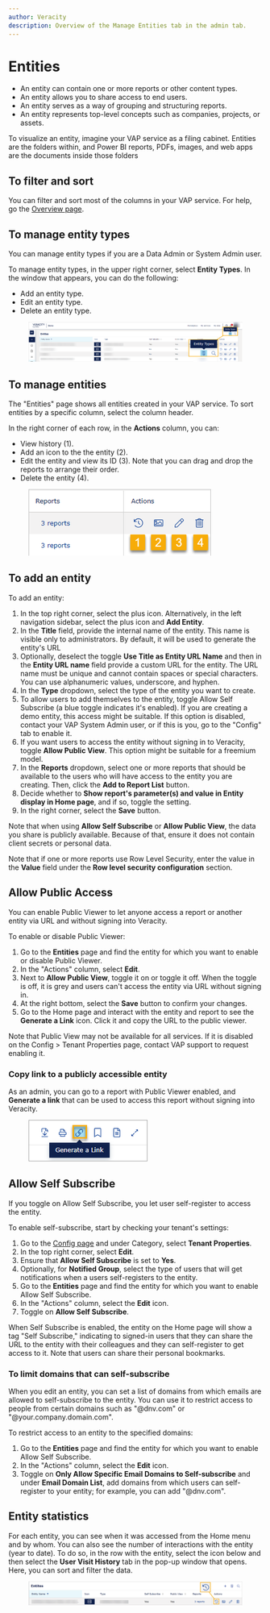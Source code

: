 ```yaml
---
author: Veracity
description: Overview of the Manage Entities tab in the admin tab.
---
```


# Entities

* An entity can contain one or more reports or other content types.
* An entity allows you to share access to end users.
* An entity serves as a way of grouping and structuring reports.
* An entity represents top-level concepts such as companies, projects, or assets.

To visualize an entity, imagine your VAP service as a filing cabinet. Entities are the folders within, and Power BI reports, PDFs, images, and web apps are the documents inside those folders

## To filter and sort
You can filter and sort most of the columns in your VAP service. For help, go the [Overview page](overview.md).

## To manage entity types
You can manage entity types if you are a Data Admin or System Admin user.

To manage entity types, in the upper right corner, select **Entity Types**. In the window that appears, you can do the following:
* Add an entity type.
* Edit an entity type.
* Delete an entity type.

<figure>
	<img src="../news/assets/entitytype.png"/>
</figure>

## To manage entities
The "Entities" page shows all entities created in your VAP service. To sort entities by a specific column, select the column header.

In the right corner of each row, in the **Actions** column, you can:
* View history (1).
* Add an icon to the the entity (2).
* Edit the entity and view its ID (3). Note that you can drag and drop the reports to arrange their order.
* Delete the entity (4).

<figure>
	<img src="assets/entity-actions.png"/>
</figure>

## To add an entity

To add an entity:
1. In the top right corner, select the plus icon. Alternatively, in the left navigation sidebar, select the plus icon and **Add Entity**.
2. In the **Title** field, provide the internal name of the entity. This name is visible only to administrators. By default, it will be used to generate the entity's URL
3. Optionally, deselect the toggle **Use Title as Entity URL Name** and then in the **Entity URL name** field provide a custom URL for the entity. The URL name must be unique and cannot contain spaces or special characters. You can use alphanumeric values, underscore, and hyphen.
4. In the **Type** dropdown, select the type of the entity you want to create.
5. To allow users to add themselves to the entity, toggle Allow Self Subscribe (a blue toggle indicates it's enabled). If you are creating a demo entity, this access might be suitable. If this option is disabled, contact your VAP System Admin user, or if this is you, go to the "Config" tab to enable it.
6. If you want users to access the entity without signing in to Veracity, toggle **Allow Public View**. This option might be suitable for a freemium model.
7. In the **Reports** dropdown, select one or more reports that should be available to the users who will have access to the entity you are creating. Then, click the **Add to Report List** button.
1. Decide whether to **Show report's parameter(s) and value in Entity display in Home page**, and if so, toggle the setting.
8. In the right corner, select the **Save** button.

Note that when using **Allow Self Subscribe** or **Allow Public View**, the data you share is publicly available. Because of that, ensure it does not contain client secrets or personal data.

Note that if one or more reports use Row Level Security, enter the value in the **Value** field under the **Row level security configuration** section.

## Allow Public Access
You can enable Public Viewer to let anyone access a report or another entity via URL and without signing into Veracity.

To enable or disable Public Viewer:
1. Go to the **Entities** page and find the entity for which you want to enable or disable Public Viewer.
2. In the "Actions" column, select **Edit**.
3. Next to **Allow Public View**, toggle it on or toggle it off. When the toggle is off, it is grey and users can't access the entity via URL without signing in.
4. At the right bottom, select the **Save** button to confirm your changes.
5. Go to the Home page and interact with the entity and report to see the **Generate a Link** icon. Click it and copy the URL to the public viewer.

Note that Public View may not be available for all services. If it is disabled on the Config > Tenant Properties page, contact VAP support to request enabling it.

### Copy link to a publicly accessible entity
As an admin, you can go to a report with Public Viewer enabled, and **Generate a link** that can be used to access this report without signing into Veracity.
<figure>
	<img src="../news/assets/generate-link.png"/>
</figure>

## Allow Self Subscribe
If you toggle on Allow Self Subscribe, you let user self-register to access the entity.

To enable self-subscribe, start by checking your tenant's settings:
1. Go to the [Config page](configure.md) and under Category, select **Tenant Properties**.
1. In the top right corner, select **Edit**.
1. Ensure that **Allow Self Subscribe** is set to **Yes**.
1. Optionally, for **Notified Group**, select the type of users that will get notifications when a users self-registers to the entity.
1. Go to the **Entities** page and find the entity for which you want to enable Allow Self Subscribe.
2. In the "Actions" column, select the **Edit** icon.
1. Toggle on **Allow Self Subscribe**.

When Self Subscribe is enabled, the entity on the Home page will show a tag "Self Subscribe," indicating to signed-in users that they can share the URL to the entity with their colleagues and they can self-register to get access to it.
Note that users can share their personal bookmarks.

### To limit domains that can self-subscribe
When you edit an entity, you can set a list of domains from which emails are allowed to self-subscribe to the entity. You can use it to restrict access to people from certain domains such as "@dnv.com" or "@your.company.domain.com".

To restrict access to an entity to the specified domains:
1. Go to the **Entities** page and find the entity for which you want to enable Allow Self Subscribe.
2. In the "Actions" column, select the **Edit** icon.
3. Toggle on **Only Allow Specific Email Domains to Self-subscribe** and under **Email Domain List**, add domains from which users can self-register to your entity; for example, you can add "@dnv.com".

## Entity statistics

For each entity, you can see when it was accessed from the Home menu and by whom. You can also see the number of interactions with the entity (year to date). To do so, in the row with the entity, select the icon below and then select the **User Visit History** tab in the pop-up window that opens. Here, you can sort and filter the data.

<figure>
	<img src="assets/history.png"/>
</figure>